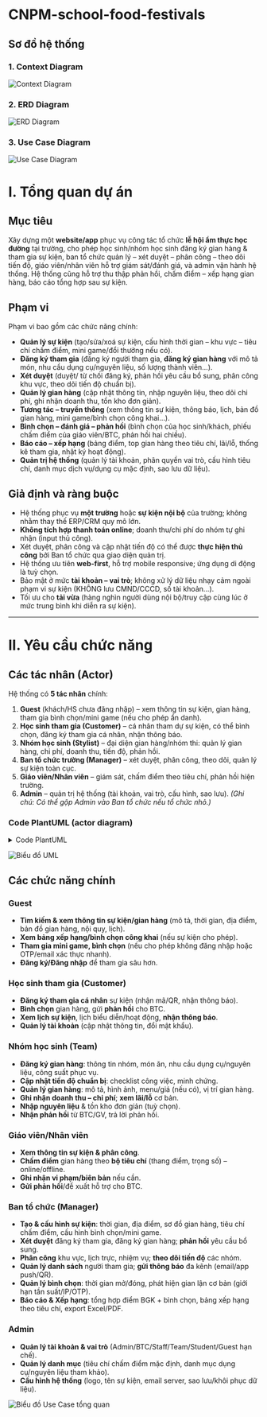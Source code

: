 
# CNPM-school-food-festivals

## Sơ đồ hệ thống

### 1. Context Diagram
![Context Diagram](diagrams/ContextDG.drawio.png)

### 2. ERD Diagram
![ERD Diagram](diagrams/Erd.drawio.png)

### 3. Use Case Diagram
![Use Case Diagram](diagrams/UseCase.drawio.png)

# I. Tổng quan dự án

## Mục tiêu

Xây dựng một **website/app** phục vụ công tác tổ chức **lễ hội ẩm thực học đường** tại trường, cho phép học sinh/nhóm học sinh đăng ký gian hàng & tham gia sự kiện, ban tổ chức quản lý – xét duyệt – phân công – theo dõi tiến độ, giáo viên/nhân viên hỗ trợ giám sát/đánh giá, và admin vận hành hệ thống. Hệ thống cũng hỗ trợ thu thập phản hồi, chấm điểm – xếp hạng gian hàng, báo cáo tổng hợp sau sự kiện.

## Phạm vi

Phạm vi bao gồm các chức năng chính:

* **Quản lý sự kiện** (tạo/sửa/xoá sự kiện, cấu hình thời gian – khu vực – tiêu chí chấm điểm, mini game/đổi thưởng nếu có).
* **Đăng ký tham gia** (đăng ký người tham gia, **đăng ký gian hàng** với mô tả món, nhu cầu dụng cụ/nguyên liệu, số lượng thành viên…).
* **Xét duyệt** (duyệt/ từ chối đăng ký, phản hồi yêu cầu bổ sung, phân công khu vực, theo dõi tiến độ chuẩn bị).
* **Quản lý gian hàng** (cập nhật thông tin, nhập nguyên liệu, theo dõi chi phí, ghi nhận doanh thu, tồn kho đơn giản).
* **Tương tác – truyền thông** (xem thông tin sự kiện, thông báo, lịch, bản đồ gian hàng, mini game/bình chọn công khai…).
* **Bình chọn – đánh giá – phản hồi** (bình chọn của học sinh/khách, phiếu chấm điểm của giáo viên/BTC, phản hồi hai chiều).
* **Báo cáo – xếp hạng** (bảng điểm, top gian hàng theo tiêu chí, lãi/lỗ, thống kê tham gia, nhật ký hoạt động).
* **Quản trị hệ thống** (quản lý tài khoản, phân quyền vai trò, cấu hình tiêu chí, danh mục dịch vụ/dụng cụ mặc định, sao lưu dữ liệu).

## Giả định và ràng buộc

* Hệ thống phục vụ **một trường** hoặc **sự kiện nội bộ** của trường; không nhằm thay thế ERP/CRM quy mô lớn.
* **Không tích hợp thanh toán online**; doanh thu/chi phí do nhóm tự ghi nhận (input thủ công).
* Xét duyệt, phân công và cập nhật tiến độ có thể được **thực hiện thủ công** bởi Ban tổ chức qua giao diện quản trị.
* Hệ thống ưu tiên **web-first**, hỗ trợ mobile responsive; ứng dụng di động là tuỳ chọn.
* Bảo mật ở mức **tài khoản – vai trò**; không xử lý dữ liệu nhạy cảm ngoài phạm vi sự kiện (KHÔNG lưu CMND/CCCD, số tài khoản…).
* Tối ưu cho **tải vừa** (hàng nghìn người dùng nội bộ/truy cập cùng lúc ở mức trung bình khi diễn ra sự kiện).

---

# II. Yêu cầu chức năng

## Các tác nhân (Actor)

Hệ thống có **5 tác nhân** chính:

1. **Guest** (khách/HS chưa đăng nhập) – xem thông tin sự kiện, gian hàng, tham gia bình chọn/mini game (nếu cho phép ẩn danh).
2. **Học sinh tham gia (Customer)** – cá nhân tham dự sự kiện, có thể bình chọn, đăng ký tham gia cá nhân, nhận thông báo.
3. **Nhóm học sinh (Stylist)** – đại diện gian hàng/nhóm thi: quản lý gian hàng, chi phí, doanh thu, tiến độ, phản hồi.
4. **Ban tổ chức trường (Manager)** – xét duyệt, phân công, theo dõi, quản lý sự kiện toàn cục.
5. **Giáo viên/Nhân viên** – giám sát, chấm điểm theo tiêu chí, phản hồi hiện trường.
6. **Admin** – quản trị hệ thống (tài khoản, vai trò, cấu hình, sao lưu).
   *(Ghi chú: Có thể gộp Admin vào Ban tổ chức nếu tổ chức nhỏ.)*

### Code PlantUML (actor diagram)

<details>
  
<summary>Code PlantUML</summary>

```plantuml
@startuml
actor Guest
actor "Học sinh tham gia" as Student
actor "Nhóm học sinh" as Team
actor "Giáo viên/Nhân viên" as Staff
actor "Ban tổ chức" as Org
actor Admin

' Kế thừa (nếu có quan hệ chung)
Guest <-- Student
Student <-- Team
Org <-- Admin

rectangle "Hệ thống lễ hội ẩm thực" as System {
}

Guest -- System : access
Student -- System : participate
Team -- System : manage booth
Staff -- System : evaluate
Org -- System : manage event
Admin -- System : system config
@enduml
```
</details> 

![Biểu đồ UML](https://www.plantuml.com/plantuml/png/PP0_JlD04CNxFSKepVTHHFI88j042GaAkC2msQnNyew3TpOI0agKYeA2WXAwG8NI9GM5J-ARC5d_aImgpyxxpPjvdWJ6agFF5MekIfX64xYjHsVrxbb3S9G1P-Z1EXm11hZYE3FKOnTPjV6GzN1YhWtw3fYwwhs0fQi-wL3W3shgrWldymuyHGAkTw-WnMsj4t1PsbO-cNb7Ils3ythx0op85y9_aaS4NMtWDiguT5So7iaUg1G6ZX_6u_xavjiqcnl5Fxqw-z9eHhAvIVbNQSyBMSZhtHD8_UQWtgvzwd_h9iDTOEFXNZsgTgVOjSqZGArD2DtcWRJ0afrs2sIZziSCH8-4ri1DKN2cqcyQo6Q9UPJ15E3ldEZxl2dKG0vDeGkQEwicXcRHvxy0)

## Các chức năng chính

### Guest

* **Tìm kiếm & xem thông tin sự kiện/gian hàng** (mô tả, thời gian, địa điểm, bản đồ gian hàng, nội quy, lịch).
* **Xem bảng xếp hạng/bình chọn công khai** (nếu sự kiện cho phép).
* **Tham gia mini game, bình chọn** (nếu cho phép không đăng nhập hoặc OTP/email xác thực nhanh).
* **Đăng ký/Đăng nhập** để tham gia sâu hơn.

### Học sinh tham gia (Customer)

* **Đăng ký tham gia cá nhân** sự kiện (nhận mã/QR, nhận thông báo).
* **Bình chọn** gian hàng, gửi **phản hồi** cho BTC.
* **Xem lịch sự kiện**, lịch biểu diễn/hoạt động, **nhận thông báo**.
* **Quản lý tài khoản** (cập nhật thông tin, đổi mật khẩu).

### Nhóm học sinh (Team)

* **Đăng ký gian hàng**: thông tin nhóm, món ăn, nhu cầu dụng cụ/nguyên liệu, công suất phục vụ.
* **Cập nhật tiến độ chuẩn bị**: checklist công việc, minh chứng.
* **Quản lý gian hàng**: mô tả, hình ảnh, menu/giá (nếu có), vị trí gian hàng.
* **Ghi nhận doanh thu – chi phí**; **xem lãi/lỗ** cơ bản.
* **Nhập nguyên liệu** & tồn kho đơn giản (tuỳ chọn).
* **Nhận phản hồi** từ BTC/GV, trả lời phản hồi.

### Giáo viên/Nhân viên

* **Xem thông tin sự kiện & phân công**.
* **Chấm điểm** gian hàng theo **bộ tiêu chí** (thang điểm, trọng số) – online/offline.
* **Ghi nhận vi phạm/biên bản** nếu cần.
* **Gửi phản hồi**/đề xuất hỗ trợ cho BTC.

### Ban tổ chức (Manager)

* **Tạo & cấu hình sự kiện**: thời gian, địa điểm, sơ đồ gian hàng, tiêu chí chấm điểm, cấu hình bình chọn/mini game.
* **Xét duyệt** đăng ký tham gia, đăng ký gian hàng; **phản hồi** yêu cầu bổ sung.
* **Phân công** khu vực, lịch trực, nhiệm vụ; **theo dõi tiến độ** các nhóm.
* **Quản lý danh sách** người tham gia; **gửi thông báo** đa kênh (email/app push/QR).
* **Quản lý bình chọn**: thời gian mở/đóng, phát hiện gian lận cơ bản (giới hạn tần suất/IP/OTP).
* **Báo cáo & Xếp hạng**: tổng hợp điểm BGK + bình chọn, bảng xếp hạng theo tiêu chí, export Excel/PDF.

### Admin

* **Quản lý tài khoản & vai trò** (Admin/BTC/Staff/Team/Student/Guest hạn chế).
* **Quản lý danh mục** (tiêu chí chấm điểm mặc định, danh mục dụng cụ/nguyên liệu tham khảo).
* **Cấu hình hệ thống** (logo, tên sự kiện, email server, sao lưu/khôi phục dữ liệu).
 
![Biểu đồ Use Case tổng quan](https://www.plantuml.com/plantuml/png/bLR1Zjn44BtxAqfxI4uZVe13TcPd9qXX2JC9Ga8SEkqUTyjsjzTk3wmW1uGG1uH4X3WWX9GXuX040XIup0Xny8h_y9_GNPvjQXtFCfd3RlkvNtNLg-egtwaiAssTPr6LAbsmakLGLuApIi174S2OyJGfJQtZYSbC2UE7YpVEfej5z3WY36tiyFPxAf5saLwCirfuIYQM5go1qkCGgr9mguoE8iQjspwhHMLtwuMjOw6ldXu8beSNRBdShTygaztgECwLiuCMuFMFHwDWeFk_0z6EO-7J5SbxmNII2JYwssu_1olRxHETGDPkFmEt_bP1ktcU8_uxzyYN72wV_FDRk_rU9qSkyWZSpvf4M2bALABx4SiJHtlEGLz-gfCkq2DW5Ho7tVWBuX-zA_o1pHzkjrKQAdSqfCgvfv7tZX8VJ5T2s_tic6a9LRFc4XB5DCZcgKu2UMoCbTL1PslPlCW3qKkuXtVv5KQdPRlvfK32FPCeVUFcjFaBRFDKGIfDktdMHJSNYQgiA0FpSVI_cjx5j5HAIx2IvJvcj3NUfp1rW19s1KDz69R8rSSNN0wcPi6bYEjC39F7pSzQ0lU5f5_AZR42SpDCVRls8a66JeSCyMRji_H3vy2RJBD4t2_DKcM2I1Y4t2_YcKyro20bsfi41GVLen7GvD4eXYEWnE3t7je3AGp4pPyA2ea6d9DVAxZbBcAprhx4ctMG_rI8-17ZQJIOjxJT_6tXtFi17xfr0SxYcjoDETEfqiaXWitSiGPMglb9ltRcCz2jqTJ9i6x1tNxyqnNBQcRtAJ1hNXJWLEFIz9apjH8tn_p8kydz7zjklz69b-zPyL_4eZ2bhGw9UCmqsW2EQEVvKAGdzOMx4zPtohLsVw_gfUjxHL6QbPYBSzyAgrSf4zU-IQNSJEtVpOv86oSjCQBCjIAvzNAPBEeyP-N5N5HrTfXkE6oGUpgargJT_5Y3nCuWoHJgJhkehCWdHYzLScEyj9EIW8yvDxKUala-rkovJzKdb34tcRWMrcsOEHb_lJAU0EycYmSPFa3gFLQu-nX6xqaLnqA_Fu89GXCAdI1qGg4fGbCAdKRkyDlEew9GNa6SzAjs-vs2XyxvYOjWD_578p8H2HJc7CLmX16e6rBXCJJ-yEdWmFvG8AzelwTuwEG4xFNco7j2pyJz0ILb7Z3QtYWOcbQ47qWExVMJ05zh5W6bNG2_a1pMlwGTtBk00QPtguFwjoJ2Eu0lQ447j5Ui50ybUKVekCwpVm40)


